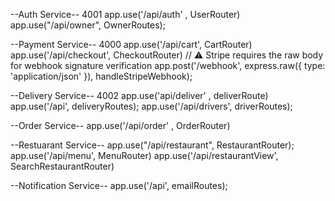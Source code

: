 

--Auth Service-- 4001
app.use('/api/auth' , UserRouter)
app.use("/api/owner", OwnerRoutes);


--Payment Service-- 4000
app.use('/api/cart', CartRouter)
app.use('/api/checkout', CheckoutRouter)
// ⚠️ Stripe requires the raw body for webhook signature verification
app.post('/webhook', express.raw({ type: 'application/json' }), handleStripeWebhook);


--Delivery Service-- 4002
app.use('api/deliver' , deliverRoute)
app.use('/api', deliveryRoutes);
app.use('/api/drivers', driverRoutes);


--Order Service--
app.use('/api/order' , OrderRouter)



--Restuarant Service--
app.use("/api/restaurant", RestaurantRouter);
app.use('/api/menu', MenuRouter)
app.use('/api/restaurantView', SearchRestaurantRouter)


--Notification Service--
app.use('/api', emailRoutes);

